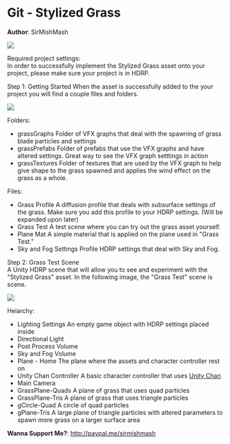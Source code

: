 # Git - Stylized Grass
**Author**: SirMishMash  

<img src = "https://github.com/SirMishMash/Unity-StylizedGrass/blob/main/Git_docImages/Grass1.PNG" />  

Required project settings:  
In order to successfully implement the Stylized Grass asset onto your project, please make sure your project is in HDRP.

Step 1: Getting Started
When the asset is successfully added to the your project you will find a couple files and folders. 

<img src = "https://github.com/SirMishMash/Unity-StylizedGrass/blob/main/Git_docImages/Starting1.PNG" />

Folders:
- grassGraphs      Folder of VFX graphs that deal with the spawning of grass blade particles and settings
- grassPrefabs     Folder of prefabs that use the VFX graphs and have altered settings. Great way to see the VFX graph setttings in action
- grassTextures    Folder of textures that are used by the VFX graph to help give shape to the grass spawned and applies the wind effect on the grass as a whole.

Files:
- Grass Profile                   A diffusion profile that deals with subsurface settings of the grass. Make sure you add this profile to your HDRP settings. (Will be expanded upon later)
- Grass Test                      A test scene where you can try out the grass asset yourself.
- Plane Mat                       A simple material that is applied on the plane used in "Grass Test."
- Sky and Fog Settings Profile    HDRP settings that deal with Sky and Fog.

Step 2: Grass Test Scene  
A Unity HDRP scene that will allow you to see and experiment with the "Stylized Grass" asset. In the following image, the "Grass Test" scene is scene.  

<img src = "https://github.com/SirMishMash/Unity-StylizedGrass/blob/main/Git_docImages/Scene1.PNG" />  

Heiarchy:
- Lighting Settings      An empty game object with HDRP settings placed inside  
 - Directional Light
 - Post Process Volume
 - Sky and Fog Volume
- Plane - Home           The plane where the assets and character controller rest on
- Unity Chan Controller  A basic character controller that uses [Unity Chan](https://assetstore.unity.com/packages/3d/characters/unity-chan-model-18705) 
- Main Camera            
- GrassPlane-Quads       A plane of grass that uses quad particles 
- GrassPlane-Tris        A plane of grass that uses triangle particles 
- gCircle-Quad           A circle of quad particles
- gPlane-Tris            A large plane of triangle particles with altered parameters to spawn more grass on a larger surface area


**Wanna Support Me?**: http://paypal.me/sirmishmash

